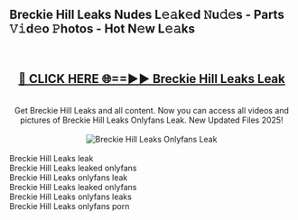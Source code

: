 <h2>Breckie Hill Leaks Nudes L𝚎𝚊k𝚎d 𝙽u𝚍𝚎s - Parts 𝚅𝚒d𝚎o 𝙿hotos - Hot N𝚎w L𝚎𝚊ks</h2>
<br>
<div align="center">
<h2><a href="https://213.232.235.80/live/video.php?q=breckie-hill-leaks" rel="nofollow">🔴 CLICK HERE 🌐==►► Breckie Hill Leaks Leak</a></h2>
<br>
Get Breckie Hill Leaks and all content. Now you can access all videos and pictures of Breckie Hill Leaks Onlyfans Leak. New Updated Files 2025!
<br>
<br>
<a href="https://213.232.235.80/live/video.php?q=breckie-hill-leaks" rel="nofollow" data-target="animated-image.originalLink"><img src="https://i.imgur.com/1EjSzPs.png" alt="Breckie Hill Leaks Onlyfans Leak" style="max-width: 100%; display: inline-block;" data-target="animated-image.originalImage"></a>
</div>
<br>
Breckie Hill Leaks leak<br>
Breckie Hill Leaks leaked onlyfans<br>
Breckie Hill Leaks onlyfans leak<br>
Breckie Hill Leaks leaked onlyfans<br>
Breckie Hill Leaks onlyfans leaks<br>
Breckie Hill Leaks onlyfans porn
